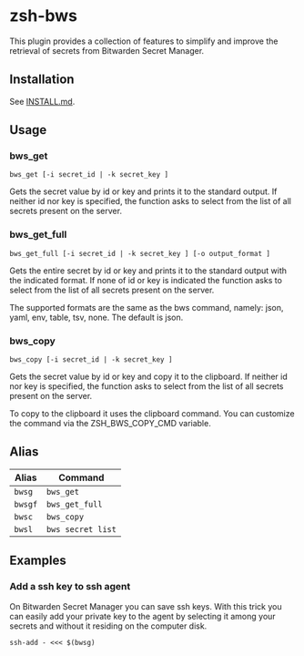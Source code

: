 # zsh-bws
This plugin provides a collection of features to simplify and improve the retrieval of secrets from Bitwarden Secret Manager.

## Installation
See [INSTALL.md](INSTALL.md).

## Usage
### bws_get
```
bws_get [-i secret_id | -k secret_key ]
```
Gets the secret value by id or key and prints it to the standard output. If neither id nor key is specified, the function asks to select from the list of all secrets present on the server.
### bws_get_full
```
bws_get_full [-i secret_id | -k secret_key ] [-o output_format ]
```
Gets the entire secret by id or key and prints it to the standard output with the indicated format. If none of id or key is indicated the function asks to select from the list of all secrets present on the server.

The supported formats are the same as the bws command, namely: json, yaml, env, table, tsv, none. The default is json.
### bws_copy
```
bws_copy [-i secret_id | -k secret_key ]
```
Gets the secret value by id or key and copy it to the clipboard. If neither id nor key is specified, the function asks to select from the list of all secrets present on the server.

To copy to the clipboard it uses the clipboard command. You can customize the command via the ZSH_BWS_COPY_CMD variable.

## Alias

| Alias | Command |
| --- | --- |
| `bwsg` | `bws_get` |
| `bwsgf` | `bws_get_full` |
| `bwsc` | `bws_copy` |
| `bwsl` | `bws secret list` |

## Examples
### Add a ssh key to ssh agent

On Bitwarden Secret Manager you can save ssh keys. With this trick you can easily add your private key to the agent by selecting it among your secrets and without it residing on the computer disk.

```
ssh-add - <<< $(bwsg)
```

